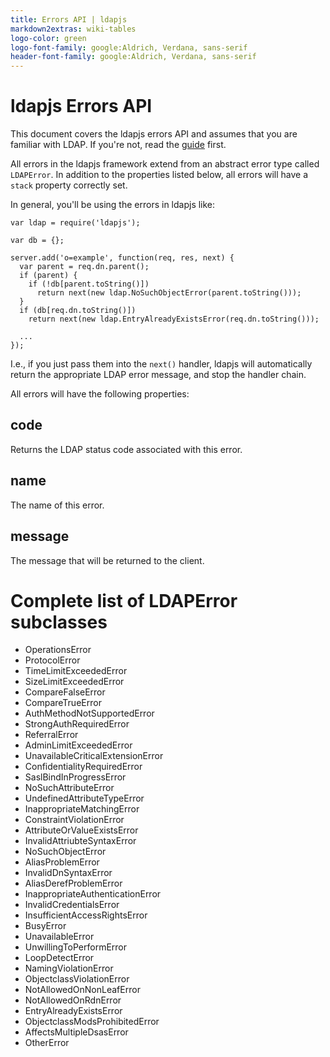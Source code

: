 ```yaml
---
title: Errors API | ldapjs
markdown2extras: wiki-tables
logo-color: green
logo-font-family: google:Aldrich, Verdana, sans-serif
header-font-family: google:Aldrich, Verdana, sans-serif
---
```


# ldapjs Errors API

This document covers the ldapjs errors API and assumes that you are familiar
with LDAP. If you're not, read the [guide](http://ldapjs.org/guide.html) first.

All errors in the ldapjs framework extend from an abstract error type called
`LDAPError`. In addition to the properties listed below, all errors will have
a `stack` property correctly set.

In general, you'll be using the errors in ldapjs like:

    var ldap = require('ldapjs');

    var db = {};

    server.add('o=example', function(req, res, next) {
      var parent = req.dn.parent();
      if (parent) {
        if (!db[parent.toString()])
          return next(new ldap.NoSuchObjectError(parent.toString()));
      }
      if (db[req.dn.toString()])
        return next(new ldap.EntryAlreadyExistsError(req.dn.toString()));

      ...
    });

I.e., if you just pass them into the `next()` handler, ldapjs will automatically
return the appropriate LDAP error message, and stop the handler chain.

All errors will have the following properties:

## code

Returns the LDAP status code associated with this error.

## name

The name of this error.

## message

The message that will be returned to the client.

# Complete list of LDAPError subclasses

* OperationsError
* ProtocolError
* TimeLimitExceededError
* SizeLimitExceededError
* CompareFalseError
* CompareTrueError
* AuthMethodNotSupportedError
* StrongAuthRequiredError
* ReferralError
* AdminLimitExceededError
* UnavailableCriticalExtensionError
* ConfidentialityRequiredError
* SaslBindInProgressError
* NoSuchAttributeError
* UndefinedAttributeTypeError
* InappropriateMatchingError
* ConstraintViolationError
* AttributeOrValueExistsError
* InvalidAttriubteSyntaxError
* NoSuchObjectError
* AliasProblemError
* InvalidDnSyntaxError
* AliasDerefProblemError
* InappropriateAuthenticationError
* InvalidCredentialsError
* InsufficientAccessRightsError
* BusyError
* UnavailableError
* UnwillingToPerformError
* LoopDetectError
* NamingViolationError
* ObjectclassViolationError
* NotAllowedOnNonLeafError
* NotAllowedOnRdnError
* EntryAlreadyExistsError
* ObjectclassModsProhibitedError
* AffectsMultipleDsasError
* OtherError
